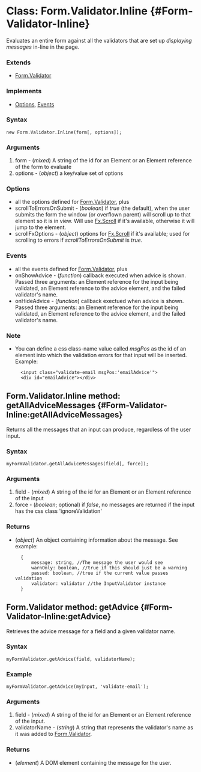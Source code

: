 Class: Form.Validator.Inline {#Form-Validator-Inline}
====================================

Evaluates an entire form against all the validators that are set up *displaying messages* in-line in the page.

### Extends

* [Form.Validator][]

### Implements

* [Options][], [Events][]

### Syntax

	new Form.Validator.Inline(form[, options]);

### Arguments

1. form - (*mixed*) A string of the id for an Element or an Element reference of the form to evaluate
2. options - (*object*) a key/value set of options

### Options

* all the options defined for [Form.Validator][], plus
* scrollToErrorsOnSubmit - (*boolean*) if *true* (the default), when the user submits the form the window (or overflown parent) will scroll up to that element so it is in view. Will use [Fx.Scroll][] if it's available, otherwise it will jump to the element.
* scrollFxOptions - (*object*) options for [Fx.Scroll][] if it's available; used for scrolling to errors if *scrollToErrorsOnSubmit* is *true*.

### Events

* all the events defined for [Form.Validator][], plus
* onShowAdvice - (*function*) callback executed when advice is shown. Passed three arguments: an Element reference for the input being validated, an Element reference to the advice element, and the failed validator's name.
* onHideAdvice - (*function*) callback exectued when advice is shown. Passed three arguments: an Element reference for the input being validated, an Element reference to the advice element, and the failed validator's name.

### Note

* You can define a css class-name value called *msgPos* as the id of an element into which the validation errors for that input will be inserted. Example:

		<input class="validate-email msgPos:'emailAdvice'">
		<div id="emailAdvice"></div>

Form.Validator.Inline method: getAllAdviceMessages {#Form-Validator-Inline:getAllAdviceMessages}
----------------------------------------------------------------------

Returns all the messages that an input can produce, regardless of the user input.

### Syntax

	myFormValidator.getAllAdviceMessages(field[, force]);

### Arguments

1. field - (*mixed*) A string of the id for an Element or an Element reference of the input
2. force - (*boolean*; optional) if *false*, no messages are returned if the input has the css class 'ignoreValidation'

### Returns

* (*object*) An object containing information about the message. See example:

		{
			message: string, //The message the user would see
			warnOnly: boolean, //true if this should just be a warning
			passed: boolean, //true if the current value passes validation
			validator: validator //the InputValidator instance
		}

Form.Validator method: getAdvice {#Form-Validator-Inline:getAdvice}
----------------------------------------------------------------------

Retrieves the advice message for a field and a given validator name.

### Syntax

	myFormValidator.getAdvice(field, validatorName);

### Example

	myFormValidator.getAdvice(myInput, 'validate-email');

### Arguments

1. field - (*mixed*) A string of the id for an Element or an Element reference of the input.
2. validatorName - (*string*) A string that represents the validator's name as it was added to [Form.Validator][].

### Returns

* (*element*) A DOM element containing the message for the user.

[Form.Validator]: http://mootools.net/docs/more/Forms/Form.Validator
[Options]: http://mootools.net/docs/core/Class/Class.Extras#Options
[Events]: http://mootools.net/docs/core/Class/Class.Extras#Events
[Fx.Scroll]: http://mootools.net/docs/more/Fx/Fx.Scroll